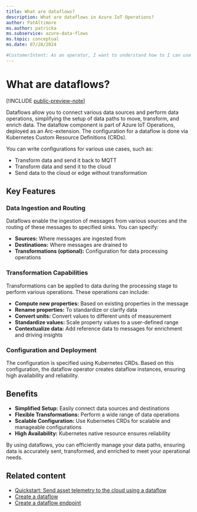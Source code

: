 ```yaml
---
title: What are dataflows?
description: What are dataflows in Azure IoT Operations?
author: PatAltimore
ms.author: patricka
ms.subservice: azure-data-flows
ms.topic: conceptual
ms.date: 07/28/2024

#CustomerIntent: As an operator, I want to understand how to I can use dataflows connect data sources.
---
```


# What are dataflows?

[!INCLUDE [public-preview-note](../includes/public-preview-note.md)]

Dataflows allow you to connect various data sources and perform data operations, simplifying the setup of data paths to move, transform, and enrich data. The dataflow component is part of Azure IoT Operations, deployed as an Arc-extension. The configuration for a dataflow is done via Kubernetes Custom Resource Definitions (CRDs).

You can write configurations for various use cases, such as:

- Transform data and send it back to MQTT
- Transform data and send it to the cloud
- Send data to the cloud or edge without transformation

## Key Features

### Data Ingestion and Routing

Dataflows enable the ingestion of messages from various sources and the routing of these messages to specified sinks. You can specify:

- **Sources:** Where messages are ingested from
- **Destinations:** Where messages are drained to
- **Transformations (optional):** Configuration for data processing operations

### Transformation Capabilities

Transformations can be applied to data during the processing stage to perform various operations. These operations can include:

- **Compute new properties:** Based on existing properties in the message
- **Rename properties:** To standardize or clarify data
- **Convert units:** Convert values to different units of measurement
- **Standardize values:** Scale property values to a user-defined range
- **Contextualize data:** Add reference data to messages for enrichment and driving insights

### Configuration and Deployment

The configuration is specified using Kubernetes CRDs. Based on this configuration, the dataflow operator creates dataflow instances, ensuring high availability and reliability.

## Benefits

- **Simplified Setup:** Easily connect data sources and destinations
- **Flexible Transformations:** Perform a wide range of data operations
- **Scalable Configuration:** Use Kubernetes CRDs for scalable and manageable configurations
- **High Availability:** Kubernetes native resource ensures reliability

By using dataflows, you can efficiently manage your data paths, ensuring data is accurately sent, transformed, and enriched to meet your operational needs.

## Related content

- [Quickstart: Send asset telemetry to the cloud using a dataflow](../get-started-end-to-end-sample/quickstart-upload-telemetry-to-cloud.md)
- [Create a dataflow](howto-create-dataflow.md)
- [Create a dataflow endpoint](howto-configure-dataflow-endpoint.md)